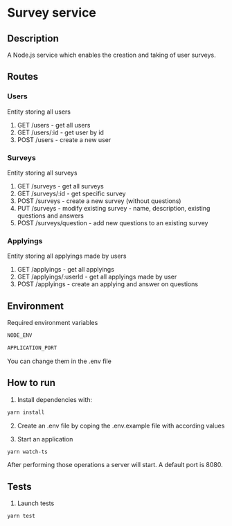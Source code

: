 # Survey service

## Description

A Node.js service which enables the creation and taking of user surveys.

## Routes

### Users
Entity storing all users

1. GET /users - get all users
2. GET /users/:id - get user by id
3. POST /users - create a new user

### Surveys
Entity storing all surveys

1. GET /surveys - get all surveys
2. GET /surveys/:id - get specific survey
3. POST /surveys - create a new survey (without questions)
4. PUT /surveys - modify existing survey - name, description, existing questions and answers
5. POST /surveys/question - add new questions to an existing survey

### Applyings
Entity storing all applyings made by users

1. GET /applyings - get all applyings
2. GET /applyings/:userId - get all applyings made by user
3. POST /applyings - create an applying and answer on questions

## Environment
Required environment variables
```bash
NODE_ENV

APPLICATION_PORT
```

You can change them in the .env file

## How to run

1. Install dependencies with:

```bash
yarn install
```

2. Create an .env file by coping the .env.example file with according values

3. Start an application

```bash
yarn watch-ts
```

After performing those operations a server will start. A default port is 8080.

## Tests
1. Launch tests

```bash
yarn test
```